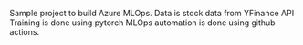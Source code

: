 Sample project to build Azure MLOps.
Data is stock data from YFinance API
Training is done using pytorch
MLOps automation is done using github actions.
